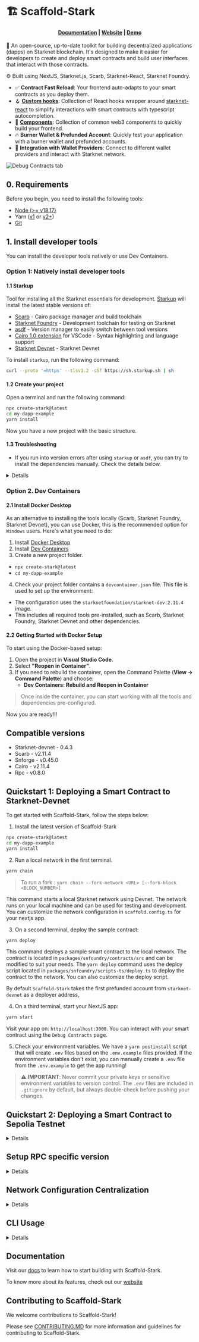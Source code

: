 # 🏗 Scaffold-Stark

<h4 align="center">
  <a href="https://docs.scaffoldstark.com/">Documentation</a> |
  <a href="https://scaffoldstark.com/">Website</a> |
  <a href="https://scaffold-stark-demo.vercel.app/debug">Demo</a>
</h4>

🧪 An open-source, up-to-date toolkit for building decentralized applications (dapps) on Starknet blockchain. It's designed to make it easier for developers to create and deploy smart contracts and build user interfaces that interact with those contracts.

⚙️ Built using NextJS, Starknet.js, Scarb, Starknet-React, Starknet Foundry.

- ✅ **Contract Fast Reload**: Your frontend auto-adapts to your smart contracts as you deploy them.
- 🪝 [**Custom hooks**](https://docs.scaffoldstark.com/hooks/): Collection of React hooks wrapper around [starknet-react](https://starknet-react.com/) to simplify interactions with smart contracts with typescript autocompletion.
- 🧱 [**Components**](https://docs.scaffoldstark.com/components): Collection of common web3 components to quickly build your frontend.
- 🔥 **Burner Wallet & Prefunded Account**: Quickly test your application with a burner wallet and prefunded accounts.
- 🔐 **Integration with Wallet Providers**: Connect to different wallet providers and interact with Starknet network.

![Debug Contracts tab](./packages/nextjs/public/debug-image.png)

## 0. Requirements

Before you begin, you need to install the following tools:

- [Node (>= v18.17)](https://nodejs.org/en/download/)
- Yarn ([v1](https://classic.yarnpkg.com/en/docs/install/) or [v2+](https://yarnpkg.com/getting-started/install))
- [Git](https://git-scm.com/downloads)

## 1. Install developer tools

You can install the developer tools natively or use Dev Containers.

### Option 1: Natively install developer tools

#### 1.1 Starkup

Tool for installing all the Starknet essentials for development. [Starkup](https://github.com/software-mansion/starkup) will install the latest stable versions of:

- [Scarb](https://docs.swmansion.com/scarb/) - Cairo package manager and build toolchain
- [Starknet Foundry](https://foundry-rs.github.io/starknet-foundry/index.html) - Development toolchain for testing on Starknet
- [asdf](https://asdf-vm.com/guide/getting-started.html) - Version manager to easily switch between tool versions
- [Cairo 1.0 extension](https://marketplace.visualstudio.com/items?itemName=starkware.cairo1) for VSCode - Syntax highlighting and language support
- [Starknet Devnet](https://0xspaceshard.github.io/starknet-devnet/) - Starknet Devnet

To install `starkup`, run the following command:

```sh
curl --proto '=https' --tlsv1.2 -sSf https://sh.starkup.sh | sh
```

#### 1.2 Create your project

Open a terminal and run the following command:

```bash
npx create-stark@latest
cd my-dapp-example
yarn install
```

Now you have a new project with the basic structure.

#### 1.3 Troubleshooting

- If you run into version errors after using `starkup` or `asdf`, you can try to install the dependencies manually. Check the details below.

<details>

#### Installing with ASDF

Using ASDF, you can install the required dependencies of Scaffold Stark 2 in a single command. You can do so by doing

```bash
asdf install
```

You can refer to the guide of manual installation of asdf [here](https://asdf-vm.com/guide/getting-started.html).

#### Scarb version

To ensure the proper functioning of scaffold-stark, your `Scarb` version must be `2.11.4`. To accomplish this, first check Scarb version:

```sh
scarb --version
```

If your `Scarb` version is not `2.11.4`, you need to install it. If you already have installed `Scarb` via `starkup`, you can setup this specific version with the following command:

```sh
asdf install scarb 2.11.4 && asdf set scarb 2.11.4
```

Otherwise, you can install Scarb `2.11.4` following the [instructions](https://docs.swmansion.com/scarb/download.html#install-via-asdf).

#### Starknet Foundry version

To ensure the proper functioning of the tests on scaffold-stark, your `Starknet Foundry` version must be `0.45.0`. To accomplish this, first check your `Starknet Foundry` version:

```sh
snforge --version
```

If your `Starknet Foundry` version is not `0.45.0`, you need to install it. If you already have installed `Starknet Foundry` via `starkup`, you can setup this specific version with the following command:

```sh
asdf install starknet-foundry 0.45.0 && asdf set starknet-foundry 0.45.0
```

Otherwise, you can install Starknet Foundry `0.45.0` following the [instructions](https://foundry-rs.github.io/starknet-foundry/getting-started/installation.html#installation-via-asdf).

#### Starknet-devnet version

To ensure the proper functioning of scaffold-stark, your `starknet-devnet` version must be ` 0.4.3`. To accomplish this, first check your `starknet-devnet` version:

```sh
starknet-devnet --version
```

If your `starknet-devnet` version is not ` 0.4.3`, you need to install it.

- Install starknet-devnet ` 0.4.3` via `asdf` ([instructions](https://github.com/gianalarcon/asdf-starknet-devnet/blob/main/README.md)).

</details>

### Option 2. Dev Containers

#### 2.1 Install Docker Desktop

As an alternative to installing the tools locally (Scarb, Starknet Foundry, Starknet Devnet), you can use Docker, this is the recommended option for `Windows` users. Here's what you need to do:

1. Install [Docker Desktop](https://www.docker.com/get-started/)
2. Install [Dev Containers](https://marketplace.visualstudio.com/items?itemName=ms-vscode-remote.remote-containers)
3. Create a new project folder.

- `npx create-stark@latest`
- `cd my-dapp-example`

4. Check your project folder contains a `devcontainer.json` file. This file is used to set up the environment:

- The configuration uses the `starknetfoundation/starknet-dev:2.11.4` image.
- This includes all required tools pre-installed, such as Scarb, Starknet Foundry, Starknet Devnet and other dependencies.

#### 2.2 Getting Started with Docker Setup

To start using the Docker-based setup:

1. Open the project in **Visual Studio Code**.
2. Select **"Reopen in Container"**.
3. If you need to rebuild the container, open the Command Palette (**View -> Command Palette**) and choose:
   - **Dev Containers: Rebuild and Reopen in Container**

> Once inside the container, you can start working with all the tools and dependencies pre-configured.

Now you are ready!!!

## Compatible versions

- Starknet-devnet - 0.4.3
- Scarb - v2.11.4
- Snforge - v0.45.0
- Cairo - v2.11.4
- Rpc - v0.8.0

## Quickstart 1: Deploying a Smart Contract to Starknet-Devnet

To get started with Scaffold-Stark, follow the steps below:

1. Install the latest version of Scaffold-Stark

```bash
npx create-stark@latest
cd my-dapp-example
yarn install
```

2. Run a local network in the first terminal.

```bash
yarn chain
```

> To run a fork : `yarn chain --fork-network <URL> [--fork-block <BLOCK_NUMBER>]`

This command starts a local Starknet network using Devnet. The network runs on your local machine and can be used for testing and development. You can customize the network configuration in `scaffold.config.ts` for your nextjs app.

3. On a second terminal, deploy the sample contract:

```bash
yarn deploy
```

This command deploys a sample smart contract to the local network. The contract is located in `packages/snfoundry/contracts/src` and can be modified to suit your needs. The `yarn deploy` command uses the deploy script located in `packages/snfoundry/scripts-ts/deploy.ts` to deploy the contract to the network. You can also customize the deploy script.

By default `Scaffold-Stark` takes the first prefunded account from `starknet-devnet` as a deployer address,

4. On a third terminal, start your NextJS app:

```bash
yarn start
```

Visit your app on: `http://localhost:3000`. You can interact with your smart contract using the `Debug Contracts` page.

5. Check your environment variables. We have a `yarn postinstall` script that will create `.env` files based on the `.env.example` files provided. If the environment variables don't exist, you can manually create a `.env` file from the `.env.example` to get the app running!

> ⚠️ **IMPORTANT**: Never commit your private keys or sensitive environment variables to version control. The `.env` files are included in `.gitignore` by default, but always double-check before pushing your changes.

## Quickstart 2: Deploying a Smart Contract to Sepolia Testnet

<details>

1. Make sure you already cloned this repo and installed dependencies.

2. Prepare your environment variables.

Find the `packages/snfoundry/.env` file and fill the env variables related to Sepolia testnet with your own wallet account contract address and private key. Find the `packages/nextjs/.env` file and fill the env variable related to Sepolia testnet rpc url.

3. Change your default network to Sepolia testnet.

Find the `packages/nextjs/scaffold.config.ts` file and change the `targetNetworks` to `[chains.sepolia]`.

![chall-0-scaffold-config](./packages/nextjs/public/scaffold-config.png)

4. Get some testnet tokens.

You will need to get some `STRK` Sepolia tokens to deploy your contract to Sepolia testnet.

> Some popular faucets are [Starknet Faucet](https://starknet-faucet.vercel.app/) and [Blastapi Starknet Sepolia STRK](https://blastapi.io/faucets/starknet-sepolia-strk)

4. Open a terminal, deploy the sample contract to Sepolia testnet:

```bash
yarn deploy --network sepolia
```

5. On a second terminal, start your NextJS app:

```bash
yarn start
```

Visit your app on: `http://localhost:3000`. You can interact with your smart contract using the `Debug Contracts` page.

</details>

## Setup RPC specific version

<details>

To ensure the proper functioning of the scaffold-stark with Testnet or Mainnet, your RPC version must be `0.8.0`. This repository contains `.env.example` files, where we provided the default RPC URL for the Starknet Testnet: `RPC_URL_SEPOLIA=https://starknet-sepolia.public.blastapi.io/rpc/v0_8`. Let's verify this RPC version is `0.8.x` by calling a `POST` request in an API platform like `Postman` or `Insommia` . Your API endpoint should be `https://starknet-sepolia.public.blastapi.io/rpc/v0_8` and the body should be:

```json
{
  "jsonrpc": "2.0",
  "method": "starknet_specVersion",
  "id": 1
}
```

You have to paste the endpoint and body in the API platform and click on the `Send` button. If the response is `0.8.x`, then you are good to go. Otherwise, you have to get the correct RPC URL endpoint.

![rpc-version](./packages/nextjs/public/rpc-version.png)

</details>

## Network Configuration Centralization

<details>

By default, Network settings are centralized in `scaffold.config.ts` with all RPC URLs defined in the `rpcProviderUrl` object. We strongly recommend to use environment variables to configure the networks, otherwise the framework will choose a random provider for you.

**How to Change Networks:**

- Update the `targetNetworks` array in `scaffold.config.ts` (first network is the primary target)
- Ensure each network has a corresponding RPC URL in the `rpcProviderUrl` object

### Required Environment Variables

Set these in your `.env` file:

- `NEXT_PUBLIC_DEVNET_PROVIDER_URL`
- `NEXT_PUBLIC_SEPOLIA_PROVIDER_URL`
- `NEXT_PUBLIC_MAINNET_PROVIDER_URL`

Configuration uses these variables with fallbacks:

```typescript
"devnet": process.env.NEXT_PUBLIC_DEVNET_PROVIDER_URL || process.env.NEXT_PUBLIC_PROVIDER_URL || "",
"sepolia": process.env.NEXT_PUBLIC_SEPOLIA_PROVIDER_URL || process.env.NEXT_PUBLIC_PROVIDER_URL || "",
"mainnet": process.env.NEXT_PUBLIC_MAINNET_PROVIDER_URL || process.env.NEXT_PUBLIC_PROVIDER_URL || ""
```

</details>

## CLI Usage

<details>
Depending on your package manager, substitute the word `COMMAND` with the appropiate one from the list.

```bash
yarn COMMAND
npm run COMMAND
```

This repo prefer yarn as package manager.

Commands:

| Command          | Description                                                                               |
| ---------------- | ----------------------------------------------------------------------------------------- |
| format:check     | (Read only) Batch checks for format inconsistencies for the nextjs and snfoundry codebase |
| next:check-types | Compile typscript project                                                                 |
| next:lint        | Runs next lint                                                                            |
| prepare          | Install husky's git hooks                                                                 |
| usage            | Show this text                                                                            |

### CLI Smart Contracts

| Command         | Description                                                                         |
| --------------- | ----------------------------------------------------------------------------------- |
| compile         | Compiles contracts.                                                                 |
| test            | Runs snfoundry tests                                                                |
| chain           | Starts the local blockchain network.                                                |
| deploy          | Deploys contract to the configured network discarding previous deployments.         |
| deploy:no-reset | Deploys contract to the configured network without discarding previous deployments. |
| verify          | Verify Smart Contracts with Walnut                                                  |

### CLI Frontend

| Command     | Description                                  |
| ----------- | -------------------------------------------- |
| start       | Starts the frontend server                   |
| test:nextjs | Runs the nextjs tests                        |
| vercel      | Deploys app to vercel                        |
| vercel:yolo | Force deploy app to vercel (ignoring errors) |

## **What's next**

- Edit your smart contract `YourContract.cairo` in `packages/snfoundry/contracts/src`
- Edit your frontend homepage at `packages/nextjs/app/page.tsx`. For guidance on [routing](https://nextjs.org/docs/app/building-your-application/routing/defining-routes) and configuring [pages/layouts](https://nextjs.org/docs/app/building-your-application/routing/pages-and-layouts) checkout the Next.js documentation.
- Edit your deployment scripts in `packages/snfoundry/script-ts/deploy.ts`
- Edit your smart contract tests in `packages/snfoundry/contracts/src/test`. To run tests use `yarn test`
- You can write unit tests for your Next.js app! Run them with one the following scripts below.
  - `yarn test:nextjs` to run regular tests with watch mode
  - `yarn test:nextjs run` to run regular tests without watch mode
  - `yarn test:nextjs run --coverage` to run regular tests without watch mode with coverage

</details>

## Documentation

Visit our [docs](https://docs.scaffoldstark.com/) to learn how to start building with Scaffold-Stark.

To know more about its features, check out our [website](https://scaffoldstark.com)

## Contributing to Scaffold-Stark

We welcome contributions to Scaffold-Stark!

Please see [CONTRIBUTING.MD](https://github.com/Scaffold-Stark/scaffold-stark-2/blob/main/CONTRIBUTING.md) for more information and guidelines for contributing to Scaffold-Stark.
